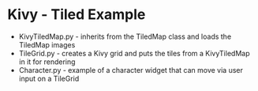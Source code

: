 # Kivy - Tiled Example

* KivyTiledMap.py - inherits from the TiledMap class and loads the TiledMap images
* TileGrid.py - creates a Kivy grid and puts the tiles from a KivyTiledMap in it for rendering
* Character.py - example of a character widget that can move via user input on a TileGrid
